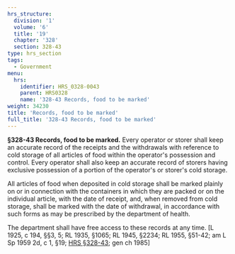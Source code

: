 ```yaml
---
hrs_structure:
  division: '1'
  volume: '6'
  title: '19'
  chapter: '328'
  section: 328-43
type: hrs_section
tags:
  - Government
menu:
  hrs:
    identifier: HRS_0328-0043
    parent: HRS0328
    name: '328-43 Records, food to be marked'
weight: 34230
title: 'Records, food to be marked'
full_title: '328-43 Records, food to be marked'
---
```

**§328-43 Records, food to be marked.** Every operator or storer shall keep an accurate record of the receipts and the withdrawals with reference to cold storage of all articles of food within the operator's possession and control. Every operator shall also keep an accurate record of storers having exclusive possession of a portion of the operator's or storer's cold storage.

All articles of food when deposited in cold storage shall be marked plainly on or in connection with the containers in which they are packed or on the individual article, with the date of receipt, and, when removed from cold storage, shall be marked with the date of withdrawal, in accordance with such forms as may be prescribed by the department of health.

The department shall have free access to these records at any time. [L 1925, c 194, §§3, 5; RL 1935, §1065; RL 1945, §2234; RL 1955, §51-42; am L Sp 1959 2d, c 1, §19; [HRS §328-43](/title-19/chapter-328/section-328-43/); gen ch 1985]